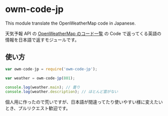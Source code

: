 # owm-code-jp

This module translate the OpenWeatherMap code in Japanese.

天気予報 API の [OpenWeatherMap のコード一覧](http://openweathermap.org/weather-conditions) の Code で返ってくる英語の情報を日本語で返すモジュールです。

## 使い方

```js
var owm-code-jp = require('owm-code-jp');

var weather = owm-code-jp(801);

console.log(weather.main); // 曇り
console.log(weather.description); // ほとんど雲がない

```

個人用に作ったので荒いですが、日本語が間違ってたり使いやすい様に変えたいとき、プルリクエスト歓迎です。
